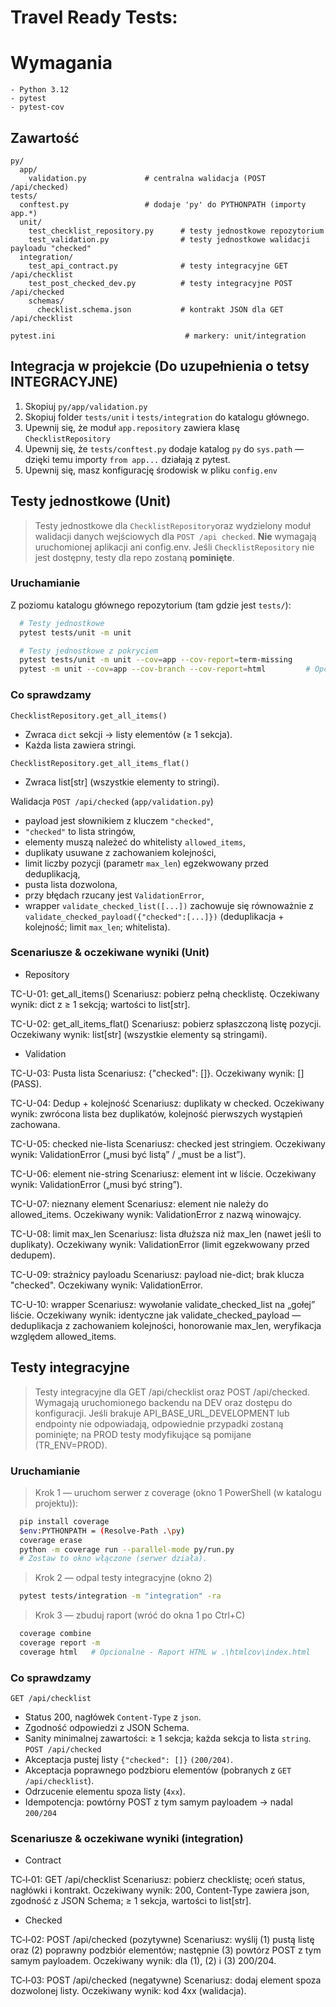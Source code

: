 # Travel Ready Tests:
# Wymagania
    - Python 3.12
    - pytest
    - pytest-cov

## Zawartość 
```
py/
  app/
    validation.py             # centralna walidacja (POST /api/checked)
tests/
  conftest.py                 # dodaje 'py' do PYTHONPATH (importy app.*)
  unit/
    test_checklist_repository.py      # testy jednostkowe repozytorium
    test_validation.py                # testy jednostkowe walidacji payloadu "checked"
  integration/
    test_api_contract.py              # testy integracyjne GET /api/checklist
    test_post_checked_dev.py          # testy integracyjne POST /api/checked
    schemas/
      checklist.schema.json           # kontrakt JSON dla GET /api/checklist

pytest.ini                             # markery: unit/integration
```

## Integracja w projekcie (Do uzupełnienia o tetsy INTEGRACYJNE)
1. Skopiuj `py/app/validation.py`
2. Skopiuj folder `tests/unit` i `tests/integration` do katalogu głównego.
3. Upewnij się, że moduł `app.repository` zawiera klasę `ChecklistRepository`
4. Upewnij się, że `tests/conftest.py` dodaje katalog `py` do `sys.path` — dzięki temu importy `from app...` działają z pytest.
5. Upewnij się, masz konfigurację środowisk w pliku `config.env`

## Testy jednostkowe (Unit)
> Testy jednostkowe dla `ChecklistRepository`oraz wydzielony moduł walidacji danych wejściowych dla `POST /api checked`.
> **Nie** wymagają uruchomionej aplikacji ani config.env.
> Jeśli `ChecklistRepository` nie jest dostępny, testy dla repo zostaną **pominięte**.

### Uruchamianie
Z poziomu katalogu głównego repozytorium (tam gdzie jest `tests/`):

```bash
  # Testy jednostkowe
  pytest tests/unit -m unit

  # Testy jednostkowe z pokryciem
  pytest tests/unit -m unit --cov=app --cov-report=term-missing
  pytest -m unit --cov=app --cov-branch --cov-report=html         # Opcionalne - Raport HTML w .\htmlcov\index.html
```

### Co sprawdzamy
`ChecklistRepository.get_all_items()`
  - Zwraca `dict` sekcji → listy elementów (≥ 1 sekcja).
  - Każda lista zawiera stringi.

`ChecklistRepository.get_all_items_flat()`
  - Zwraca list[str] (wszystkie elementy to stringi).

Walidacja `POST /api/checked` (`app/validation.py`)
  - payload jest słownikiem z kluczem `"checked"`,
  - `"checked"` to lista stringów,
  - elementy muszą należeć do whitelisty `allowed_items`,
  - duplikaty usuwane z zachowaniem kolejności,
  - limit liczby pozycji (parametr `max_len`) egzekwowany przed deduplikacją,
  - pusta lista dozwolona,
  - przy błędach rzucany jest `ValidationError`,
  - wrapper `validate_checked_list([...])` zachowuje się równoważnie z `validate_checked_payload({"checked":[...]})`
 (deduplikacja + kolejność; limit `max_len`; whitelista).

### Scenariusze & oczekiwane wyniki (Unit)
 - Repository

TC-U-01: get_all_items()
Scenariusz: pobierz pełną checklistę.
Oczekiwany wynik: dict z ≥ 1 sekcją; wartości to list[str].

TC-U-02: get_all_items_flat()
Scenariusz: pobierz spłaszczoną listę pozycji.
Oczekiwany wynik: list[str] (wszystkie elementy są stringami).

- Validation

TC-U-03: Pusta lista
Scenariusz: {"checked": []}.
Oczekiwany wynik: [] (PASS).

TC-U-04: Dedup + kolejność
Scenariusz: duplikaty w checked.
Oczekiwany wynik: zwrócona lista bez duplikatów, kolejność pierwszych wystąpień zachowana.

TC-U-05: checked nie-lista
Scenariusz: checked jest stringiem.
Oczekiwany wynik: ValidationError („musi być listą” / „must be a list”).

TC-U-06: element nie-string
Scenariusz: element int w liście.
Oczekiwany wynik: ValidationError („musi być string”).

TC-U-07: nieznany element
Scenariusz: element nie należy do allowed_items.
Oczekiwany wynik: ValidationError z nazwą winowajcy.

TC-U-08: limit max_len
Scenariusz: lista dłuższa niż max_len (nawet jeśli to duplikaty).
Oczekiwany wynik: ValidationError (limit egzekwowany przed dedupem).

TC-U-09: strażnicy payloadu
Scenariusz: payload nie-dict; brak klucza "checked".
Oczekiwany wynik: ValidationError.

TC-U-10: wrapper
Scenariusz: wywołanie validate_checked_list na „gołej” liście.
Oczekiwany wynik: identyczne jak validate_checked_payload — deduplikacja z zachowaniem kolejności, honorowanie max_len, weryfikacja względem allowed_items.

## Testy integracyjne

> Testy integracyjne dla GET /api/checklist oraz POST /api/checked.
> Wymagają uruchomionego backendu na DEV oraz dostępu do konfiguracji.
> Jeśli brakuje API_BASE_URL_DEVELOPMENT lub endpointy nie odpowiadają, odpowiednie przypadki zostaną pominięte; na PROD testy modyfikujące są pomijane (TR_ENV=PROD).

### Uruchamianie
> Krok 1 — uruchom serwer z coverage (okno 1 PowerShell (w katalogu projektu)):
```bash
  pip install coverage
  $env:PYTHONPATH = (Resolve-Path .\py)
  coverage erase
  python -m coverage run --parallel-mode py/run.py
  # Zostaw to okno włączone (serwer działa).
```
> Krok 2 — odpal testy integracyjne (okno 2)
```bash
  pytest tests/integration -m "integration" -ra
```
> Krok 3 — zbuduj raport (wróć do okna 1 po Ctrl+C)
```bash
  coverage combine
  coverage report -m
  coverage html   # Opcionalne - Raport HTML w .\htmlcov\index.html
```

### Co sprawdzamy
`GET /api/checklist`
- Status 200, nagłówek `Content-Type` z `json`.
- Zgodność odpowiedzi z JSON Schema.
- Sanity minimalnej zawartości: ≥ 1 sekcja; każda sekcja to lista `string`.
`POST /api/checked`
- Akceptacja pustej listy `{"checked": []}` `(200/204)`.
- Akceptacja poprawnego podzbioru elementów (pobranych z `GET /api/checklist`).
- Odrzucenie elementu spoza listy (`4xx`).
- Idempotencja: powtórny POST z tym samym payloadem → nadal `200/204`

### Scenariusze & oczekiwane wyniki (integration)
- Contract

TC‑I‑01: GET /api/checklist
Scenariusz: pobierz checklistę; oceń status, nagłówki i kontrakt.
Oczekiwany wynik: 200, Content-Type zawiera json, zgodność z JSON Schema; ≥ 1 sekcja, wartości to list[str].

- Checked

TC‑I‑02: POST /api/checked (pozytywne)
Scenariusz: wyślij (1) pustą listę oraz (2) poprawny podzbiór elementów; następnie (3) powtórz POST z tym samym payloadem.
Oczekiwany wynik: dla (1), (2) i (3) 200/204.

TC‑I‑03: POST /api/checked (negatywne)
Scenariusz: dodaj element spoza dozwolonej listy.
Oczekiwany wynik: kod 4xx (walidacja).